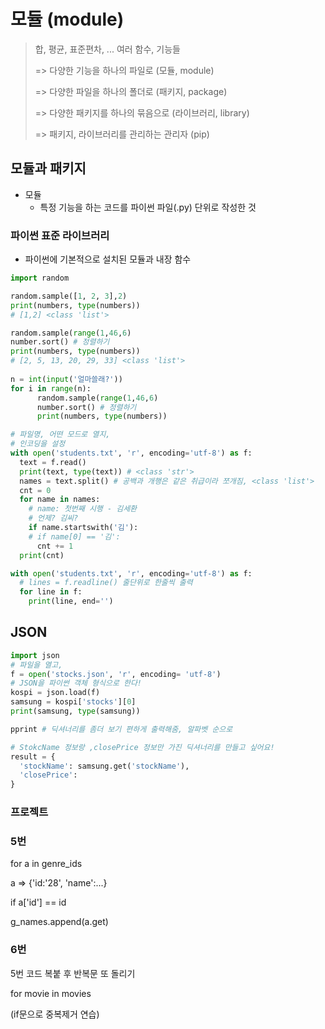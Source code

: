 # 모듈 (module)

> 합, 평균, 표준편차, ... 여러 함수, 기능들
>
> => 다양한 기능을 하나의 파일로 (모듈, module)
>
> => 다양한 파일을 하나의 폴더로 (패키지, package)
>
> => 다양한 패키지를 하나의 묶음으로 (라이브러리, library)
>
> => 패키지, 라이브러리를 관리하는 관리자 (pip)



## 모듈과 패키지

- 모듈
  - 특정 기능을 하는 코드를 파이썬 파일(.py) 단위로 작성한 것

### 파이썬 표준 라이브러리

- 파이썬에 기본적으로 설치된 모듈과 내장 함수

```python
import random

random.sample([1, 2, 3],2)
print(numbers, type(numbers))
# [1,2] <class 'list'>

random.sample(range(1,46,6)
number.sort() # 정렬하기
print(numbers, type(numbers))
# [2, 5, 13, 20, 29, 33] <class 'list'>
              
n = int(input('얼마쓸래?'))
for i in range(n):
	  random.sample(range(1,46,6)
	  number.sort() # 정렬하기
	  print(numbers, type(numbers))              
```

```python
# 파일명, 어떤 모드로 열지,
# 인코딩을 설정
with open('students.txt', 'r', encoding='utf-8') as f:
  text = f.read()
  print(text, type(text)) # <class 'str'>
  names = text.split() # 공백과 개행은 같은 취급이라 쪼개짐, <class 'list'>
  cnt = 0
  for name in names:
    # name: 첫번째 시행 - 김세환
    # 언제? 김씨?
    if name.startswith('김'):
    # if name[0] == '김':
      cnt += 1
  print(cnt)
```



```python
with open('students.txt', 'r', encoding='utf-8') as f:
  # lines = f.readline() 줄단위로 한줄씩 출력
  for line in f:
    print(line, end='')
```



## JSON

```python
import json
# 파일을 열고,
f = open('stocks.json', 'r', encoding= 'utf-8')
# JSON을 파이썬 객체 형식으로 한다!
kospi = json.load(f)
samsung = kospi['stocks'][0]
print(samsung, type(samsung))

pprint # 딕셔너리를 좀더 보기 편하게 출력해줌, 알파벳 순으로

# StokcName 정보랑 ,closePrice 정보만 가진 딕셔너리를 만들고 싶어요!
result = {
  'stockName': samsung.get('stockName'),
  'closePrice': 
}
```

### 프로젝트

### 5번

for a in genre_ids

a => {'id:'28', 'name':...}

if a['id'] == id

g_names.append(a.get)

### 6번

5번 코드 복붙 후 반복문 또 돌리기

for movie in movies

(if문으로 중복제거 연습)